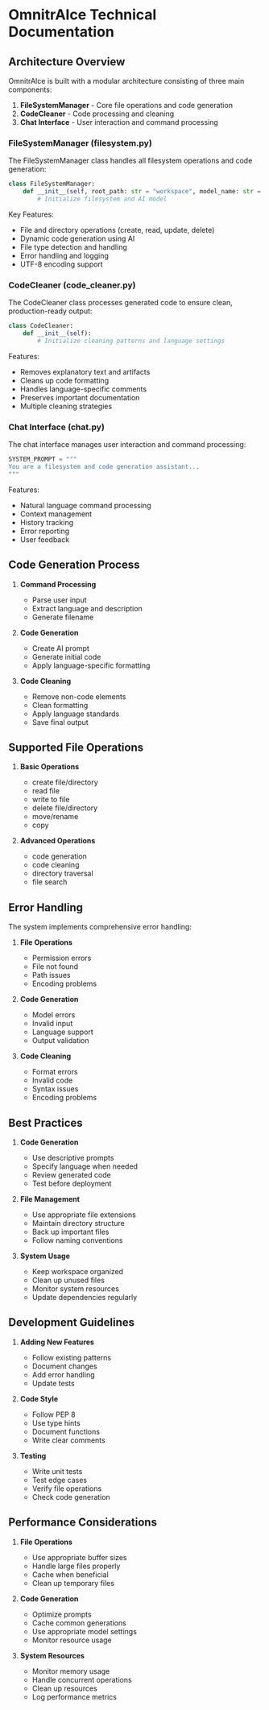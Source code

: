 # OmnitrAIce Technical Documentation

## Architecture Overview

OmnitrAIce is built with a modular architecture consisting of three main components:

1. **FileSystemManager** - Core file operations and code generation
2. **CodeCleaner** - Code processing and cleaning
3. **Chat Interface** - User interaction and command processing

### FileSystemManager (filesystem.py)

The FileSystemManager class handles all filesystem operations and code generation:

```python
class FileSystemManager:
    def __init__(self, root_path: str = "workspace", model_name: str = "deepseek-r1:1.5b"):
        # Initialize filesystem and AI model
```

Key Features:
- File and directory operations (create, read, update, delete)
- Dynamic code generation using AI
- File type detection and handling
- Error handling and logging
- UTF-8 encoding support

### CodeCleaner (code_cleaner.py)

The CodeCleaner class processes generated code to ensure clean, production-ready output:

```python
class CodeCleaner:
    def __init__(self):
        # Initialize cleaning patterns and language settings
```

Features:
- Removes explanatory text and artifacts
- Cleans up code formatting
- Handles language-specific comments
- Preserves important documentation
- Multiple cleaning strategies

### Chat Interface (chat.py)

The chat interface manages user interaction and command processing:

```python
SYSTEM_PROMPT = """
You are a filesystem and code generation assistant...
"""
```

Features:
- Natural language command processing
- Context management
- History tracking
- Error reporting
- User feedback

## Code Generation Process

1. **Command Processing**
   - Parse user input
   - Extract language and description
   - Generate filename

2. **Code Generation**
   - Create AI prompt
   - Generate initial code
   - Apply language-specific formatting

3. **Code Cleaning**
   - Remove non-code elements
   - Clean formatting
   - Apply language standards
   - Save final output

## Supported File Operations

1. **Basic Operations**
   - create file/directory
   - read file
   - write to file
   - delete file/directory
   - move/rename
   - copy

2. **Advanced Operations**
   - code generation
   - code cleaning
   - directory traversal
   - file search

## Error Handling

The system implements comprehensive error handling:

1. **File Operations**
   - Permission errors
   - File not found
   - Path issues
   - Encoding problems

2. **Code Generation**
   - Model errors
   - Invalid input
   - Language support
   - Output validation

3. **Code Cleaning**
   - Format errors
   - Invalid code
   - Syntax issues
   - Encoding problems

## Best Practices

1. **Code Generation**
   - Use descriptive prompts
   - Specify language when needed
   - Review generated code
   - Test before deployment

2. **File Management**
   - Use appropriate file extensions
   - Maintain directory structure
   - Back up important files
   - Follow naming conventions

3. **System Usage**
   - Keep workspace organized
   - Clean up unused files
   - Monitor system resources
   - Update dependencies regularly

## Development Guidelines

1. **Adding New Features**
   - Follow existing patterns
   - Document changes
   - Add error handling
   - Update tests

2. **Code Style**
   - Follow PEP 8
   - Use type hints
   - Document functions
   - Write clear comments

3. **Testing**
   - Write unit tests
   - Test edge cases
   - Verify file operations
   - Check code generation

## Performance Considerations

1. **File Operations**
   - Use appropriate buffer sizes
   - Handle large files properly
   - Cache when beneficial
   - Clean up temporary files

2. **Code Generation**
   - Optimize prompts
   - Cache common generations
   - Use appropriate model settings
   - Monitor resource usage

3. **System Resources**
   - Monitor memory usage
   - Handle concurrent operations
   - Clean up resources
   - Log performance metrics